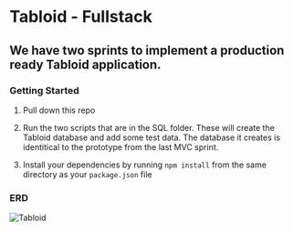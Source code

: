 # Tabloid - Fullstack

## We have two sprints to implement a production ready Tabloid application.

### Getting Started

1. Pull down this repo

1. Run the two scripts that are in the SQL folder. These will create the Tabloid database and add some test data. The database it creates is identitical to the prototype from the last MVC sprint.

1. Install your dependencies by running `npm install` from the same directory as your `package.json` file

### ERD
![Tabloid](https://github.com/user-attachments/assets/d672a45e-2251-43df-9d9d-8e3ed869155d)

